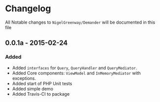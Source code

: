 # Changelog

All Notable changes to `NigelGreenway/Demander` will be documented in this file

## 0.0.1a - 2015-02-24

### Added
- Added `interfaces` for `Query`, `QueryHandler` and `QueryMediator`.
- Added Core components: `ViewModel` and `InMemoryMediator` with exceptions.
- Added start of PHP Unit tests
- Added simple demo
- Added Travis-CI to package